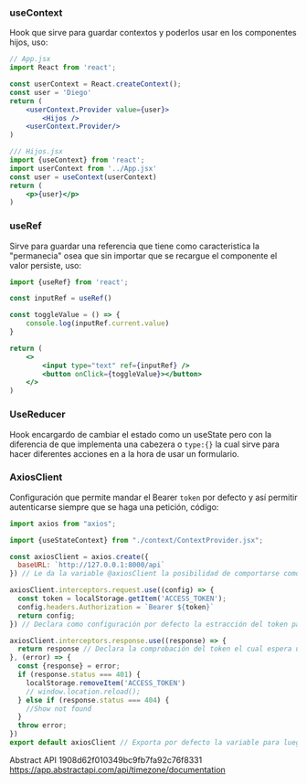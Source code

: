 ### useContext
Hook que sirve para guardar contextos y poderlos usar en los componentes hijos, uso:
```jsx
// App.jsx
import React from 'react';

const userContext = React.createContext();
const user = 'Diego'
return (
	<userContext.Provider value={user}>
		<Hijos />
	<userContext.Provider/>
)
```
```jsx
/// Hijos.jsx
import {useContext} from 'react';
import userContext from '../App.jsx'
const user = useContext(userContext)
return (
	<p>{user}</p>
)
```

### useRef
Sirve para guardar una referencia que tiene como caracteristica la "permanecia" osea que sin importar que se recargue el componente el valor persiste, uso:
```jsx
import {useRef} from 'react';

const inputRef = useRef()

const toggleValue = () => {
	console.log(inputRef.current.value)
}

return (
	<>
		<input type="text" ref={inputRef} />
		<button onClick={toggleValue}></button>
	</>
)
```

### UseReducer
Hook encargardo de cambiar el estado como un useState pero con la diferencia de que implementa una cabezera o  `type:{}` la cual sirve para hacer diferentes acciones en a la hora de usar un formulario.

### AxiosClient
Configuración que permite mandar el Bearer `token` por defecto y así permitir autenticarse siempre que se haga una petición, código:
```javascript
import axios from "axios";

import {useStateContext} from "./context/ContextProvider.jsx";

const axiosClient = axios.create({
  baseURL: `http://127.0.0.1:8000/api`
}) // Le da la variable @axiosClient la posibilidad de comportarse como axios con todas sus instancias 

axiosClient.interceptors.request.use((config) => {
  const token = localStorage.getItem('ACCESS_TOKEN');
  config.headers.Authorization = `Bearer ${token}`
  return config;
}) // Declara como configuración por defecto la estracción del token para luego ser mandado como cabecera en cualquier petición

axiosClient.interceptors.response.use((response) => {
  return response // Declara la comprobación del token el cual espera una respuesta si en el caso el token no sea el correcto remueve el supuesto token del localStorage para que cierre sesión automaticamente
}, (error) => {
  const {response} = error;
  if (response.status === 401) {
    localStorage.removeItem('ACCESS_TOKEN')
    // window.location.reload();
  } else if (response.status === 404) {
    //Show not found
  }
  throw error;
})
export default axiosClient // Exporta por defecto la variable para luego ser utilizada en cualquier component
```

Abstract API
1908d62f010349bc9fb7fa92c76f8331
https://app.abstractapi.com/api/timezone/documentation